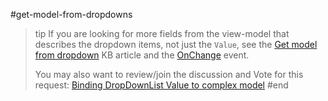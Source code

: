 #get-model-from-dropdowns
>tip If you are looking for more fields from the view-model that describes the dropdown items, not just the `Value`, see the [Get model from dropdown](slug:dropdowns-get-model) KB article and the [OnChange](../events#onchange) event.
>
> You may also want to review/join the discussion and Vote for this request: <a href="https://www.telerik.com/forums/binding-dropdownlist-value-to-complex-model" target="_blank">Binding DropDownList Value to complex model</a>
#end
